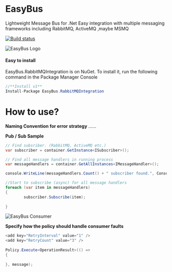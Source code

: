# EasyBus
Lightweight Message Bus for .Net Easy integration with multiple messaging frameworks including RabbitMQ, ActiveMQ ,maybe MSMQ

[![Build status](https://ci.appveyor.com/api/projects/status/809jr48poq9op086?svg=true)](https://ci.appveyor.com/project/serdardemir/easybus)


![EasyBus Logo](https://github.com/serdardemir/EasyBus/blob/master/Content/images/integration.png)


#### Easy to install
EasyBus.RabbitMQIntegration is on NuGet. To install it, run the following command in the Package Manager Console
```csharp
//**Install v1**
Install-Package EasyBus.RabbitMQIntegration
```

How to use?
========================
**Naming Convention for error strategy** 
......






**Pub / Sub Sample**
```cs
// Find subsriber. (RabbitMQ, ActiveMQ etc.)
var subscriber = container.GetInstance<ISubscriber>();

// Find all message handlers in running process
var messageHandlers = container.GetAllInstances<IMessageHandler>();

console.WriteLine(messageHandlers.Count() + " subscriber found.", ConsoleColor.Green);

//Start to subscribe (async) for all message handlers
foreach (var item in messageHandlers)
{                    
		subscriber.Subscribe(item);
	
}


```
![EasyBus Consumer](https://github.com/serdardemir/EasyBus/blob/master/Content/images/easybusconsumer.png)

**Specify how the policy should handle consumer faults**

```cs
<add key="RetryInterval" value="1" />
<add key="RetryCount" value="3" />
 
Policy.Execute<OperationResult>(() =>
{
	
}, message);

```
